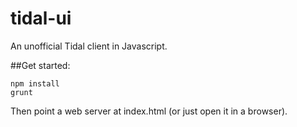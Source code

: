 # tidal-ui
An unofficial Tidal client in Javascript.

##Get started:
```
npm install
grunt
```
Then point a web server at index.html (or just open it in a browser).

